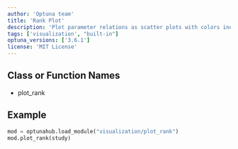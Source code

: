 ```yaml
---
author: 'Optuna team'
title: 'Rank Plot'
description: 'Plot parameter relations as scatter plots with colors indicating ranks of target value.'
tags: ['visualization', "built-in"]
optuna_versions: ['3.6.1']
license: 'MIT License'
---
```


## Class or Function Names
- plot_rank

## Example
```python
mod = optunahub.load_module("visualization/plot_rank")
mod.plot_rank(study)
```
